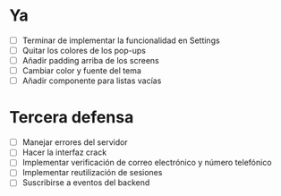 # Ya
+ [ ] Terminar de implementar la funcionalidad en Settings
+ [ ] Quitar los colores de los pop-ups
+ [ ] Añadir padding arriba de los screens
+ [ ] Cambiar color y fuente del tema
+ [ ] Añadir componente para listas vacías

# Tercera defensa
- [ ] Manejar errores del servidor
- [ ] Hacer la interfaz crack
- [ ] Implementar verificación de correo electrónico y número telefónico
- [ ] Implementar reutilización de sesiones
- [ ] Suscribirse a eventos del backend
